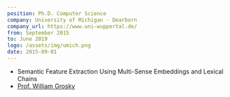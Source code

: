 ```yaml
---
position: Ph.D. Computer Science
company: University of Michigan - Dearborn
company_url: https://www.uni-wuppertal.de/
from: September 2015
to: June 2019
logo: /assets/img/umich.png
date: 2015-09-01
---
```


- Semantic Feature Extraction Using Multi-Sense Embeddings and Lexical Chains
- [Prof. William Grosky](https://wgrosky.wixsite.com/mysite)